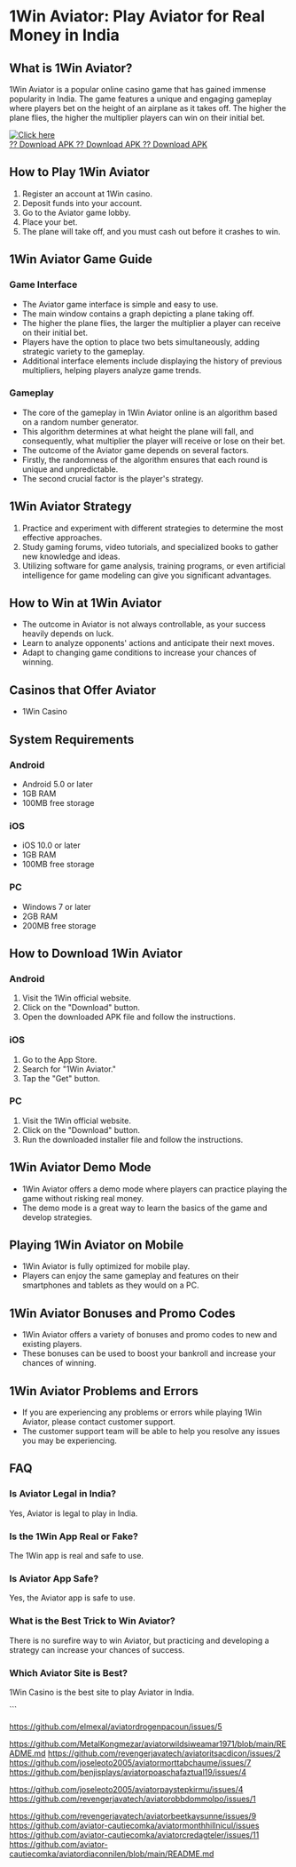# 1Win Aviator: Play Aviator for Real Money in India

## What is 1Win Aviator?

1Win Aviator is a popular online casino game that has gained immense
popularity in India. The game features a unique and engaging gameplay
where players bet on the height of an airplane as it takes off. The
higher the plane flies, the higher the multiplier players can win on
their initial bet.

[![Click
here](https://readscoops.com/wp-content/uploads/2023/03/Readscoop-aviator-1-1.jpg)](https://traff.sbs/deff)\
[?? Download APK ?? Download APK ?? Download
APK](https://traff.sbs/deff)

## How to Play 1Win Aviator

1.  Register an account at 1Win casino.
2.  Deposit funds into your account.
3.  Go to the Aviator game lobby.
4.  Place your bet.
5.  The plane will take off, and you must cash out before it crashes to
    win.

## 1Win Aviator Game Guide

### Game Interface

-   The Aviator game interface is simple and easy to use.
-   The main window contains a graph depicting a plane taking off.
-   The higher the plane flies, the larger the multiplier a player can
    receive on their initial bet.
-   Players have the option to place two bets simultaneously, adding
    strategic variety to the gameplay.
-   Additional interface elements include displaying the history of
    previous multipliers, helping players analyze game trends.

### Gameplay

-   The core of the gameplay in 1Win Aviator online is an algorithm
    based on a random number generator.
-   This algorithm determines at what height the plane will fall, and
    consequently, what multiplier the player will receive or lose on
    their bet.
-   The outcome of the Aviator game depends on several factors.
-   Firstly, the randomness of the algorithm ensures that each round is
    unique and unpredictable.
-   The second crucial factor is the player\'s strategy.

## 1Win Aviator Strategy

1.  Practice and experiment with different strategies to determine the
    most effective approaches.
2.  Study gaming forums, video tutorials, and specialized books to
    gather new knowledge and ideas.
3.  Utilizing software for game analysis, training programs, or even
    artificial intelligence for game modeling can give you significant
    advantages.

## How to Win at 1Win Aviator

-   The outcome in Aviator is not always controllable, as your success
    heavily depends on luck.
-   Learn to analyze opponents\' actions and anticipate their next
    moves.
-   Adapt to changing game conditions to increase your chances of
    winning.

## Casinos that Offer Aviator

-   1Win Casino

## System Requirements

### Android

-   Android 5.0 or later
-   1GB RAM
-   100MB free storage

### iOS

-   iOS 10.0 or later
-   1GB RAM
-   100MB free storage

### PC

-   Windows 7 or later
-   2GB RAM
-   200MB free storage

## How to Download 1Win Aviator

### Android

1.  Visit the 1Win official website.
2.  Click on the "Download" button.
3.  Open the downloaded APK file and follow the instructions.

### iOS

1.  Go to the App Store.
2.  Search for "1Win Aviator."
3.  Tap the "Get" button.

### PC

1.  Visit the 1Win official website.
2.  Click on the "Download" button.
3.  Run the downloaded installer file and follow the instructions.

## 1Win Aviator Demo Mode

-   1Win Aviator offers a demo mode where players can practice playing
    the game without risking real money.
-   The demo mode is a great way to learn the basics of the game and
    develop strategies.

## Playing 1Win Aviator on Mobile

-   1Win Aviator is fully optimized for mobile play.
-   Players can enjoy the same gameplay and features on their
    smartphones and tablets as they would on a PC.

## 1Win Aviator Bonuses and Promo Codes

-   1Win Aviator offers a variety of bonuses and promo codes to new and
    existing players.
-   These bonuses can be used to boost your bankroll and increase your
    chances of winning.

## 1Win Aviator Problems and Errors

-   If you are experiencing any problems or errors while playing 1Win
    Aviator, please contact customer support.
-   The customer support team will be able to help you resolve any
    issues you may be experiencing.

## FAQ

### Is Aviator Legal in India?

Yes, Aviator is legal to play in India.

### Is the 1Win App Real or Fake?

The 1Win app is real and safe to use.

### Is Aviator App Safe?

Yes, the Aviator app is safe to use.

### What is the Best Trick to Win Aviator?

There is no surefire way to win Aviator, but practicing and developing a
strategy can increase your chances of success.

### Which Aviator Site is Best?

1Win Casino is the best site to play Aviator in India.

\`\`\`

https://github.com/elmexal/aviatordrogenpacoun/issues/5

https://github.com/MetalKongmezar/aviatorwildsiweamar1971/blob/main/README.md
https://github.com/revengerjavatech/aviatoritsacdicon/issues/2
https://github.com/joseleoto2005/aviatormorttabchaume/issues/7
https://github.com/benjisplays/aviatorpoaschafaztual19/issues/4


https://github.com/joseleoto2005/aviatorpaystepkirmu/issues/4
https://github.com/revengerjavatech/aviatorobbdommolpo/issues/1

https://github.com/revengerjavatech/aviatorbeetkaysunne/issues/9
https://github.com/aviator-cautiecomka/aviatormonthhillnicul/issues
https://github.com/aviator-cautiecomka/aviatorcredagteler/issues/11
https://github.com/aviator-cautiecomka/aviatordiaconnilen/blob/main/README.md
